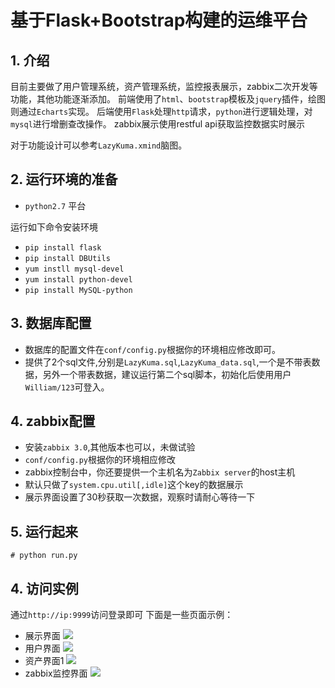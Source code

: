# 基于Flask+Bootstrap构建的运维平台 
## 1. 介绍
目前主要做了用户管理系统，资产管理系统，监控报表展示，zabbix二次开发等功能，其他功能逐渐添加。
前端使用了`html`、`bootstrap`模板及`jquery`插件，绘图则通过`Echarts`实现。
后端使用`Flask`处理`http`请求，`python`进行逻辑处理，对`mysql`进行增删查改操作。
zabbix展示使用restful api获取监控数据实时展示

对于功能设计可以参考`LazyKuma.xmind`脑图。

## 2. 运行环境的准备
* `python2.7` 平台

运行如下命令安装环境
* `pip install flask`
* `pip install DBUtils`
* `yum instll mysql-devel`
* `yum install python-devel`
* `pip install MySQL-python`

## 3. 数据库配置
* 数据库的配置文件在`conf/config.py`根据你的环境相应修改即可。
* 提供了2个sql文件,分别是`LazyKuma.sql`,`LazyKuma_data.sql`,一个是不带表数据，另外一个带表数据，建议运行第二个sql脚本，初始化后使用用户`William/123`可登入。


## 4. zabbix配置
* 安装`zabbix 3.0`,其他版本也可以，未做试验
* `conf/config.py`根据你的环境相应修改
* zabbix控制台中，你还要提供一个主机名为`Zabbix server`的host主机
* 默认只做了`system.cpu.util[,idle]`这个key的数据展示
* 展示界面设置了30秒获取一次数据，观察时请耐心等待一下

## 5. 运行起来
```
# python run.py

```

## 4. 访问实例
通过`http://ip:9999`访问登录即可
下面是一些页面示例：


* 展示界面
![](http://ofus5xwey.bkt.clouddn.com/lazy1.png)
* 用户界面
![](http://ofus5xwey.bkt.clouddn.com/lazy_2.png)
* 资产界面1
![](http://ofus5xwey.bkt.clouddn.com/lazy_3.png)
* zabbix监控界面
![](http://ofus5xwey.bkt.clouddn.com/lazy5.png)
